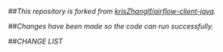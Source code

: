 ##_This repository is forked from [krisZhanglf/airflow-client-java](https://github.com/krisZhanglf/airflow-client-java)._
  
##_Changes have been made so the code can run successfully._

##_CHANGE LIST_